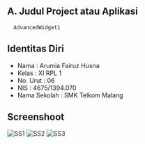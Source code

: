 ## A. Judul Project atau Aplikasi
      AdvancedWidget1
      
## Identitas Diri
  - Nama          : Arumia Fairuz Husna
  - Kelas         : XI RPL 1
  - No. Urut      : 06
  - NIS           : 4675/1394.070
  - Nama Sekolah  : SMK Telkom Malang
  
## Screenshoot
  ![SS1](https://s13.postimg.org/8g5p09emv/aw1.png)
  ![SS2](https://s18.postimg.org/62lb915g9/aw1_spinner.png)
  ![SS3](https://s13.postimg.org/3whqho2gn/aw1_isi.png)
